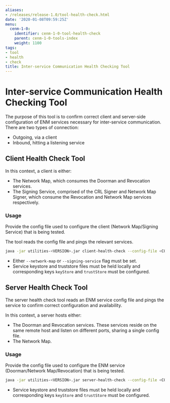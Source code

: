 ```yaml
---
aliases:
- /releases/release-1.0/tool-health-check.html
date: '2020-01-08T09:59:25Z'
menu:
  cenm-1-0:
    identifier: cenm-1-0-tool-health-check
    parent: cenm-1-0-tools-index
    weight: 1100
tags:
- tool
- health
- check
title: Inter-service Communication Health Checking Tool
---
```



# Inter-service Communication Health Checking Tool

The purpose of this tool is to confirm correct client and server-side configuration of ENM services necessary for
inter-service communication. There are two types of connection:


* Outgoing, via a client
* Inbound, hitting a listening service


## Client Health Check Tool

In this context, a client is either:


* The Network Map, which consumes the Doorman and Revocation services.
* The Signing Service, comprised of the CRL Signer and Network Map Signer, which consume the Revocation and Network Map services respectively.


### Usage

Provide the config file used to configure the client (Network Map/Signing Service) that is being tested.

The tool reads the config file and pings the relevant services.

```bash
java -jar utilities-<VERSION>.jar client-health-check --config-file <CONFIG_FILE>
```


* Either `--network-map` or `--signing-service` flag must be set.
* Service keystore and truststore files must be held locally and corresponding keys `keyStore` and `trustStore` must be configured.


## Server Health Check Tool

The server health check tool reads an ENM service config file and pings the service to confirm correct configuration and availability.

In this context, a server hosts either:


* The Doorman and Revocation services. These services reside on the same remote host and listen on different ports, sharing a single config file.
* The Network Map.


### Usage

Provide the config file used to configure the ENM service (Doorman/Network Map/Revocation) that is being tested.

```bash
java -jar utilities-<VERSION>.jar server-health-check --config-file <CONFIG_FILE>
```


* Service keystore and truststore files must be held locally and corresponding keys `keyStore` and `trustStore` must be configured.

